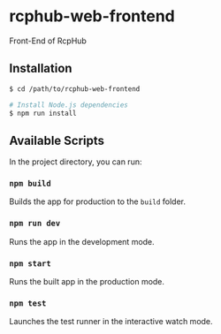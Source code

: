 # rcphub-web-frontend
Front-End of RcpHub

## Installation
```bash
$ cd /path/to/rcphub-web-frontend

# Install Node.js dependencies
$ npm run install
```

## Available Scripts
In the project directory, you can run:

### `npm build`
Builds the app for production to the `build` folder.

### `npm run dev`
Runs the app in the development mode.

### `npm start`
Runs the built app in the production mode.

### `npm test`
Launches the test runner in the interactive watch mode.
